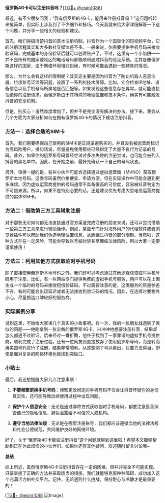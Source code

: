 **俄罗斯4G卡可以注册抖音吗？**[[TG💪+ @esim1088](https://t.me/s/esim1088)]

最近，有不少朋友问我：“我有俄罗斯的4G卡，能用来注册抖音吗？”这问题听起来挺简单，但实际上涉及到了不少细节和技巧。今天我就来给大家详细解答一下这个问题，并分享一些相关的经验和建议。

首先，咱们得搞清楚抖音的基本注册机制。抖音作为一个国际化的短视频平台，它的注册流程其实和大多数社交媒体差不多。一般来说，你需要提供手机号码来接收验证码，完成基本的身份验证后就可以创建账户了。不过，这里有一个小陷阱——并不是所有的国家或地区的电话号码都能顺利通过抖音的验证系统。尤其是像俄罗斯这样的国家，由于网络环境相对封闭，有时候可能会遇到一些特殊的情况。

那么，为什么会有这样的限制呢？其实这主要是因为抖音为了防止机器人恶意注册、垃圾账号泛滥等问题，设置了一系列的技术屏障。比如，它会检查IP地址、设备信息以及手机号码所属地是否匹配等。如果发现这些信息存在异常，就可能直接拒绝你的注册请求。而俄罗斯由于其特殊的地理位置和技术条件，确实有可能触发抖音的安全机制。

但是，别灰心！虽然难度增加了，但并不是完全没有解决的办法。接下来，我会从几个方面为大家分析如何在拥有俄罗斯4G卡的情况下成功注册抖音。

### 方法一：选择合适的SIM卡

首先，我们需要确保自己使用的SIM卡是正规渠道购买的，并且没有被运营商标记为高风险用户。换句话说，尽量避免使用那些已经绑定了大量不良行为记录的号码。此外，如果你的俄罗斯号码曾经尝试过多次失败的注册尝试，也可能会被列入抖音的黑名单中。因此，在开始之前，最好先确认一下自己的号码状态。

另外，值得一提的是，有些小伙伴可能会选择通过虚拟运营商（MVNO）获取俄罗斯本地号码。这类号码虽然价格便宜、申请方便，但在实际操作中可能会遇到更多麻烦。因为虚拟运营商提供的号码通常不具备很高的可信度，容易被抖音判定为不可信来源。所以，如果不是特别必要的话，还是建议优先考虑大型电信运营商提供的实体SIM卡。

### 方法二：借助第三方工具辅助注册

对于那些无论如何都无法直接通过官方渠道完成注册的朋友来说，还可以尝试借助一些第三方工具来进行辅助操作。例如，某些专门针对海外用户的代理软件或者浏览器插件可以帮助我们伪造地理位置信息，从而绕过抖音的部分限制。当然啦，这种方式存在一定风险，可能会导致账号被封禁甚至面临法律风险，所以大家一定要谨慎使用！

### 方法三：利用其他方式获取临时手机号码

除了直接使用俄罗斯本地号码之外，我们还可以考虑通过其他途径获取临时手机号码用于注册。比如，有一些网站专门提供免费的虚拟手机号服务，用户可以在上面生成一个临时的号码来接收短信验证码。不过需要注意的是，这类服务的质量参差不齐，有的可能会出现延迟或者无法接收到验证码的情况。因此，在选择时要格外小心，尽量挑选口碑较好的服务商。

### 实际案例分享

说到这里，不妨给大家讲几个真实的小故事吧。有一次，我的一位朋友就遇到了类似的问题——他刚拿到一张全新的俄罗斯4G卡，兴冲冲地想要注册抖音，结果却怎么都通不过验证。后来经过一番折腾，他终于找到了一家靠谱的虚拟手机号提供商，顺利完成了注册过程。还有一位网友则直接放弃了使用俄罗斯号码，而是转而用美国号码进行了注册，结果非常顺利。从这些例子可以看出，只要方法得当，即使是面对复杂的网络环境也能找到突破口。

### 小贴士

最后，我还想提醒大家几点注意事项：

1. **不要频繁更换手机号码**：频繁更改绑定的手机号码不仅会让抖音怀疑你的身份真实性，还可能导致后续使用过程中出现问题。
   
2. **保护个人信息安全**：无论是通过哪种方式获取临时手机号码，都要注意妥善保管自己的隐私信息，避免泄露给不可信的人或机构。

3. **遵守当地法律法规**：无论是在哪里注册账号，我们都应该遵循当地的法律法规和社会公德规范，共同维护良好的网络环境。

好了，关于“俄罗斯4G卡能否注册抖音”这个问题就聊到这里啦！希望本文能够帮助到正在为此烦恼的小伙伴们。如果你还有其他疑问，欢迎随时留言讨论哦~

**总结**

综上所述，虽然俄罗斯4G卡注册抖音存在一定的困难，但并非完全不可能实现。只要掌握了正确的方法并采取适当的措施，我们就能够克服种种障碍，成功加入这个充满活力的社交平台。记住，无论遇到什么挑战，保持耐心与冷静才是最重要的！

[[TG💪+ @esim1088](https://t.me/s/esim1088) ![Image](https://i.postimg.cc/4NQfJmqS/Snipaste-2025-05-13-00-14-12.png)]